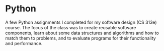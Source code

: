 # Python
A few Python assignments I completed for my software design (CS 313e) course. The focus of the class was to create reusable software components, learn about some data structures and algorithms and how to match them to problems, and to evaluate programs for their functionality and performance.
